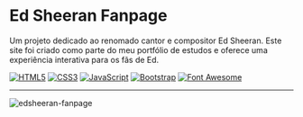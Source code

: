 # Ed Sheeran Fanpage

Um projeto dedicado ao renomado cantor e compositor Ed Sheeran.
Este site foi criado como parte do meu portfólio de estudos e oferece uma experiência interativa para os fãs de Ed.

[![HTML5](https://img.shields.io/badge/HTML5-orange.svg?logo=html5)](https://html.com/)
[![CSS3](https://img.shields.io/badge/CSS3-blue.svg?logo=css3)](https://www.w3.org/Style/CSS/) 
[![JavaScript](https://img.shields.io/badge/JavaScript-yellow.svg?logo=javascript)](https://developer.mozilla.org/en-US/docs/Web/JavaScript) 
[![Bootstrap](https://img.shields.io/badge/Bootstrap-white.svg?logo=bootstrap)](https://getbootstrap.com/)
[![Font Awesome](https://img.shields.io/badge/fontawesome-339AF0?style=flat-square&logo=fontawesome&logoColor=white)](https://fontawesome.com/)

-------------------------

![edsheeran-fanpage](https://github.com/user-attachments/assets/0f73a4f8-2ba3-4e10-8336-cd23f309e170)
